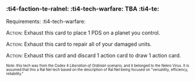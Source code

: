 ### :ti4-faction-te-ralnel: :ti4-tech-warfare: **TBA** :ti4-te:

Requirements: :ti4-tech-warfare:

<span style="font-variant:small-caps;">Action:</span> Exhaust this card to place 1 PDS on a planet you control.

<span style="font-variant:small-caps;">Action:</span> Exhaust this card to repair all of your damaged units.

<span style="font-variant:small-caps;">Action:</span> Exhaust this card and discard 1 action card to draw 1 action card.

<sup><sub>Note: this tech was from the Codex 4 _Liberation of Ordinian_ scenario, and it belonged to the Nekro Virus. It is assumed that this a Ral Nel tech based on the description of Ral Nel being focused on "versatility, efficiency, reliability."</sub></sup>